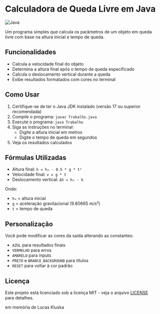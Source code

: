 # Calculadora de Queda Livre em Java

![Java](https://img.shields.io/badge/Java-17%2B-blue)

Um programa simples que calcula os parâmetros de um objeto em queda livre com base na altura inicial e tempo de queda.

## Funcionalidades

- Calcula a velocidade final do objeto
- Determina a altura final após o tempo de queda especificado
- Calcula o deslocamento vertical durante a queda
- Exibe resultados formatados com cores no terminal

## Como Usar

1. Certifique-se de ter o Java JDK instalado (versão 17 ou superior recomendada)
2. Compile o programa: `javac Trabalho.java`
3. Execute o programa: `java Trabalho`
4. Siga as instruções no terminal:
   - Digite a altura inicial em metros
   - Digite o tempo de queda em segundos
5. Veja os resultados calculados

## Fórmulas Utilizadas

- Altura final: `h = h₀ - 0.5 * g * t²`
- Velocidade final: `v = g * t`
- Deslocamento vertical: `Δh = h₀ - h`

Onde:
- `h₀` = altura inicial
- `g` = aceleração gravitacional (9.80665 m/s²)
- `t` = tempo de queda

## Personalização

Você pode modificar as cores da saída alterando as constantes:
- `AZUL` para resultados finais
- `VERMELHO` para erros
- `AMARELO` para inputs
- `PRETO` e `BRANCO_BACKGROUND` para títulos
- `RESET` para voltar à cor padrão

## Licença

Este projeto está licenciado sob a licença MIT - veja o arquivo [LICENSE](LICENSE) para detalhes.

em memória de Lucas Kluska
